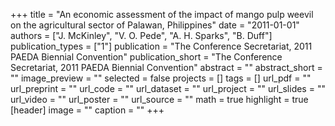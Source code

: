 +++
title = "An economic assessment of the impact of mango pulp weevil on the agricultural sector of Palawan, Philippines"
date = "2011-01-01"
authors = ["J. McKinley", "V. O. Pede", "A. H. Sparks", "B. Duff"]
publication_types = ["1"]
publication = "The Conference Secretariat, 2011 PAEDA Biennial Convention"
publication_short = "The Conference Secretariat, 2011 PAEDA Biennial Convention"
abstract = ""
abstract_short = ""
image_preview = ""
selected = false
projects = []
tags = []
url_pdf = ""
url_preprint = ""
url_code = ""
url_dataset = ""
url_project = ""
url_slides = ""
url_video = ""
url_poster = ""
url_source = ""
math = true
highlight = true
[header]
image = ""
caption = ""
+++
